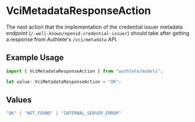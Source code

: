 # VciMetadataResponseAction

The next action that the implementation of the credential issuer
metadata endpoint (`/.well-known/openid-credential-issuer`)
should take after getting a response from Authlete's
`/vci/metadata` API.


## Example Usage

```typescript
import { VciMetadataResponseAction } from "authlete/models";

let value: VciMetadataResponseAction = "OK";
```

## Values

```typescript
"OK" | "NOT_FOUND" | "INTERNAL_SERVER_ERROR"
```